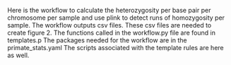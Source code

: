Here is the workflow to calculate the heterozygosity per base pair per chromosome per sample and use plink to detect runs of homozygosity per sample.
The workflow outputs csv files.
These csv files are needed to create figure 2.
The functions called in the workflow.py file are found in templates.p
The packages needed for the workflow are in the primate_stats.yaml
The scripts associated with the template rules are here as well.

